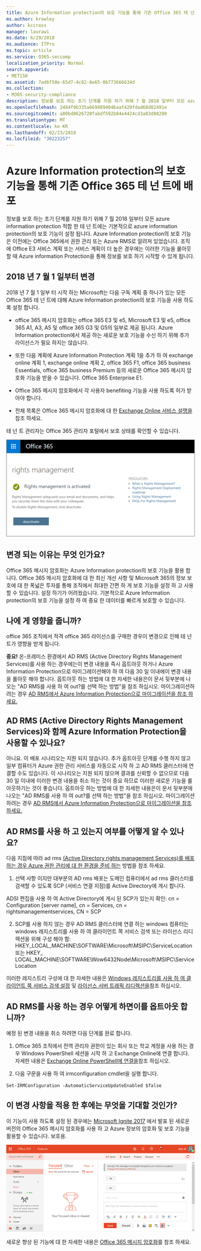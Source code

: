 ```yaml
---
title: Azure Information protection의 보호 기능을 통해 기존 Office 365 테 넌 트에 배포
ms.author: krowley
author: kccross
manager: laurawi
ms.date: 6/29/2018
ms.audience: ITPro
ms.topic: article
ms.service: O365-seccomp
localization_priority: Normal
search.appverid:
- MET150
ms.assetid: 7ad6f58e-65d7-4c82-8e65-0b773666634d
ms.collection:
- M365-security-compliance
description: 정보를 보호 하는 초기 단계를 지원 하기 위해 7 월 2018 일부터 모든 azure information protection 적합 한 테 넌 트에는 기본적으로 azure information protection의 보호 기능이 설정 됩니다. Azure Information protection의 보호 기능은 이전에는 Office 365에서 권한 관리 또는 Azure RMS로 알려져 있었습니다. 조직에 Office E3 서비스 계획 또는 서비스 계획이 더 높은 경우에는 이러한 기능을 롤아웃할 때 Azure information Protection을 통해 정보를 보호 하기 시작할 수 있게 됩니다.
ms.openlocfilehash: 2484f9b335a6698894046aaf429fdad68d82491e
ms.sourcegitcommit: a80bd8626720fabdf592b84e4424cd3a83d08280
ms.translationtype: MT
ms.contentlocale: ko-KR
ms.lasthandoff: 02/23/2019
ms.locfileid: "30223257"
---
```

# <a name="protection-features-in-azure-information-protection-rolling-out-to-existing-office-365-tenants"></a>Azure Information protection의 보호 기능을 통해 기존 Office 365 테 넌 트에 배포

정보를 보호 하는 초기 단계를 지원 하기 위해 7 월 2018 일부터 모든 azure information protection 적합 한 테 넌 트에는 기본적으로 azure information protection의 보호 기능이 설정 됩니다. Azure Information protection의 보호 기능은 이전에는 Office 365에서 권한 관리 또는 Azure RMS로 알려져 있었습니다. 조직에 Office E3 서비스 계획 또는 서비스 계획이 더 높은 경우에는 이러한 기능을 롤아웃할 때 Azure information Protection을 통해 정보를 보호 하기 시작할 수 있게 됩니다.
  
## <a name="changes-beginning-july-1-2018"></a>2018 년 7 월 1 일부터 변경

2018 년 7 월 1 일부 터 시작 하는 Microsoft는 다음 구독 계획 중 하나가 있는 모든 Office 365 테 넌 트에 대해 Azure Information protection의 보호 기능을 사용 하도록 설정 합니다.
  
- office 365 메시지 암호화는 office 365 E3 및 e5, Microsoft E3 및 e5, office 365 A1, A3, A5 및 office 365 G3 및 G5의 일부로 제공 됩니다. Azure Information protection에서 제공 하는 새로운 보호 기능을 수신 하기 위해 추가 라이선스가 필요 하지는 않습니다. 
    
- 또한 다음 계획에 Azure Information Protection 계획 1을 추가 하 여 exchange online 계획 1, exchange online 계획 2, office 365 F1, office 365 business Essentials, office 365 business Premium 등의 새로운 Office 365 메시지 암호화 기능을 받을 수 있습니다. Office 365 Enterprise E1.
    
- Office 365 메시지 암호화에서 각 사용자 benefiting 기능을 사용 하도록 허가 받아야 합니다.
    
- 전체 목록은 Office 365 메시지 암호화에 대 한 [Exchange Online 서비스 설명을](https://technet.microsoft.com/library/exchange-online-service-description.aspx) 참조 하세요. 
    
테 넌 트 관리자는 Office 365 관리자 포털에서 보호 상태를 확인할 수 있습니다. 
  
![Office 365의 권한 관리가 활성화 되었음을 보여 주는 스크린샷](media/303453c8-e4a5-4875-b49f-e80c3eb7b91e.png)
  
## <a name="why-are-we-making-this-change"></a>변경 되는 이유는 무엇 인가요?

Office 365 메시지 암호화는 Azure Information protection의 보호 기능을 활용 합니다. Office 365 메시지 암호화에 대 한 최신 개선 사항 및 Microsoft 365의 정보 보호에 대 한 폭넓은 투자를 통해 조직에서 최대한 간편 하 게 보호 기능을 설정 하 고 사용할 수 있습니다. 설정 하기가 어려웠습니다. 기본적으로 Azure Information protection의 보호 기능을 설정 하 여 중요 한 데이터를 빠르게 보호할 수 있습니다.
  
## <a name="does-this-impact-me"></a>나에 게 영향을 줍니까?

office 365 조직에서 적격 office 365 라이선스를 구매한 경우이 변경으로 인해 테 넌 트가 영향을 받게 됩니다.
  
 **중요!** 온-프레미스 환경에서 AD RMS (Active Directory Rights Management Services)를 사용 하는 경우에는이 변경 내용을 즉시 옵트아웃 하거나 Azure Information Protection으로 마이그레이션해야 하 여 다음 30 일 이내에이 변경 내용을 롤아웃 해야 합니다. 옵트아웃 하는 방법에 대 한 자세한 내용은이 문서 뒷부분에 나오는 "AD RMS를 사용 하 여 out?를 선택 하는 방법"을 참조 하십시오. 마이그레이션하려는 경우 [AD RMS에서 Azure Information Protection으로 마이그레이션을 참조 하세요.](https://docs.microsoft.com/azure/information-protection/plan-design/migrate-from-ad-rms-to-azure-rms)
  
## <a name="can-i-use-azure-information-protection-with-active-directory-rights-management-services-ad-rms"></a>AD RMS (Active Directory Rights Management Services)와 함께 Azure Information Protection을 사용할 수 있나요?

아니요. 이 배포 시나리오는 지원 되지 않습니다. 추가 옵트아웃 단계를 수행 하지 않고 일부 컴퓨터가 Azure 권한 관리 서비스를 자동으로 시작 하 고 AD RMS 클러스터에 연결할 수도 있습니다. 이 시나리오는 지원 되지 않으며 결과를 신뢰할 수 없으므로 다음 30 일 이내에 이러한 변경 내용을 취소 하는 것이 중요 하므로 이러한 새로운 기능을 롤아웃하기는 것이 좋습니다. 옵트아웃 하는 방법에 대 한 자세한 내용은이 문서 뒷부분에 나오는 "AD RMS를 사용 하 여 out?를 선택 하는 방법"을 참조 하십시오. 마이그레이션하려는 경우 [AD RMS에서 Azure Information Protection으로 마이그레이션을 참조 하세요.](https://docs.microsoft.com/azure/information-protection/plan-design/migrate-from-ad-rms-to-azure-rms)
  
## <a name="how-do-i-know-if-im-using-ad-rms"></a>AD RMS를 사용 하 고 있는지 여부를 어떻게 알 수 있나요?

다음 지침에 따라 ad rms [(Active Directory rights management Services)를 배포 하는 경우 Azure 권한 관리에 대 한 환경을 준비 하는](https://docs.microsoft.com/azure/information-protection/deploy-use/prepare-environment-adrms) 방법을 참조 하세요. 
  
1. 선택 사항 이지만 대부분의 AD rms 배포는 도메인 컴퓨터에서 ad rms 클러스터를 검색할 수 있도록 SCP (서비스 연결 지점)를 Active Directory에 게시 합니다. 
  
ADSI 편집을 사용 하 여 Active Directory에 게시 된 SCP가 있는지 확인: cn = Configuration [server name], cn = Services, cn = rightsmanagementservices, CN = SCP
    
2. SCP를 사용 하지 않는 경우 AD RMS 클러스터에 연결 하는 windows 컴퓨터는 windows 레지스트리를 사용 하 여 클라이언트 쪽 서비스 검색 또는 라이선스 리디렉션을 위해 구성 해야 함: HKEY_LOCAL_MACHINE\SOFTWARE\Microsoft\MSIPC\ServiceLocation 또는 HKEY_ LOCAL_MACHINE\SOFTWARE\Wow6432Node\Microsoft\MSIPC\ServiceLocation 
  
이러한 레지스트리 구성에 대 한 자세한 내용은 [Windows 레지스트리를 사용 하 여 클라이언트 쪽 서비스 검색 설정](https://docs.microsoft.com/azure/information-protection/rms-client/client-deployment-notes#enabling-client-side-service-discovery-by-using-the-windows-registry) 및 [라이선스 서버 트래픽 리디렉션을](https://docs.microsoft.com/azure/information-protection/rms-client/client-deployment-notes#redirecting-licensing-server-traffic)참조 하십시오.
    
## <a name="i-use-ad-rms-how-do-i-opt-out"></a>AD RMS를 사용 하는 경우 어떻게 하면이를 옵트아웃 합니까?

예정 된 변경 내용을 취소 하려면 다음 단계를 완료 합니다.
  
1. Office 365 조직에서 전역 관리자 권한이 있는 회사 또는 학교 계정을 사용 하는 경우 Windows PowerShell 세션을 시작 하 고 Exchange Online에 연결 합니다. 자세한 내용은 [Exchange Online PowerShell에 연결을](https://docs.microsoft.com/powershell/exchange/exchange-online/connect-to-exchange-online-powershell/connect-to-exchange-online-powershell?view=exchange-ps)참조 하십시오.
    
2. 다음 구문을 사용 하 여 irmconfiguration cmdlet을 실행 합니다.
    
  ```
  Set-IRMConfiguration -AutomaticServiceUpdateEnabled $false 
  ```

## <a name="what-can-i-expect-after-this-change-has-been-made"></a>이 변경 사항을 적용 한 후에는 무엇을 기대할 것인가?

이 기능이 사용 하도록 설정 된 경우에는 [Microsoft Ignite 2017](https://techcommunity.microsoft.com/t5/Security-Privacy-and-Compliance/Email-Encryption-and-Rights-Protection/ba-p/110801) 에서 발표 된 새로운 버전의 Office 365 메시지 암호화를 사용 하 고 Azure 정보의 암호화 및 보호 기능을 활용할 수 있습니다. 보호용. 
  
![웹용 Outlook에서 OME protected 메시지를 표시 하는 스크린샷](media/599ca9e7-c05a-429e-ae8d-359f1291a3d8.png)
  
새로운 향상 된 기능에 대 한 자세한 내용은 [Office 365 메시지 암호화](ome.md)를 참조 하세요.
  


